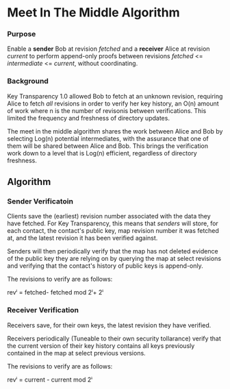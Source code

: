 # Meet In The Middle Algorithm

### Purpose
Enable a **sender** Bob at revision *fetched* and a **receiver** Alice at revision *current* to perform 
append-only proofs between revisions *fetched* <= *intermediate* <= *current*, without coordinating.

### Background
Key Transparency 1.0 allowed Bob to fetch at an unknown revision, requiring
Alice to fetch *all* revisions in order to verify her key history, an O(n)
amount of work where n is the number of revisonis between verifications. This
limited the frequency and freshness of directory updates.

The meet in the middle algorithm shares the work between Alice and Bob by selecting Log(n) 
potential intermediates, with the assurance that one of them will be shared between Alice and Bob.
This brings the verification work down to a level that is Log(n) efficient, regardless of directory freshness. 

## Algorithm

### Sender Verificatoin
Clients save the (earliest) revision number associated with the data they have
fetched.  For Key Transparency, this means that *senders* will store, for each
contact, the contact's public key, map revision number it was fetched at, and
the latest revision it has been verified against.

Senders will then periodically verify that the map has not deleted evidence of
the public key they are relying on by querying the map at select revisions and
verifying that the contact's history of public keys is append-only.

The revisions to verify are as follows:

   revⁱ = fetched- fetched mod 2ⁱ+ 2ⁱ

### Receiver Verification

Receivers save, for their own keys, the latest revision they have verified.

Receivers periodically (Tuneable to their own security tollarance) verify that
the current version of their key history contains all keys previously contained
in the map at select previous versions.  

The revisions to verify are as follows:

   revⁱ = current - current mod 2ⁱ
